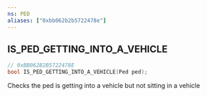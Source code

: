 ```yaml
---
ns: PED
aliases: ["0xbb062b2b5722478e"]
---
```

## IS_PED_GETTING_INTO_A_VEHICLE

```c
// 0xBB062B2B5722478E
bool IS_PED_GETTING_INTO_A_VEHICLE(Ped ped);
```

Checks the ped is getting into a vehicle but not sitting in a vehicle

